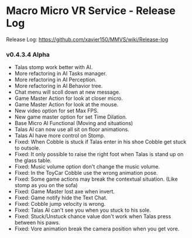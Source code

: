 # Macro Micro VR Service - Release Log
Release Log: https://github.com/xavier150/MMVS/wiki/Release-log

###  v0.4.3.4 Alpha

- Talas stomp work better with AI.
- More refactoring in AI Tasks manager.
- More refactoring in AI Perception.
- More refactoring in AI Behavior tree.
- Chat menu will scoll down at new message.
- Game Master Action for look at closer micro.
- Game Master Action for look at the mouse.
- New video option for set Max FPS.
- New game master option for set Time Dilation.
- Base Micro AI Functional (Moving and situations)
- Talas AI can now use all sit on floor animations.
- Talas AI have more control on Stomp.
- Fixed: When Cobble is stuck if Talas enter in his shoe Cobble get stuck to outsole.
- Fixed: It only possible to raise the right foot when Talas is stand up on the glass table.
- Fixed: Music volume option don't change the music volume.
- Fixed: In the ToyCar Cobble use the wrong animation pose.
- Fixed: Some game actions may break the contextual situation. (Like stomp as you on the sofa)
- Fixed: Game Master lost axe when invert.
- Fixed: Game notify hide the Text Chat.
- Fixed: Cobble jump velocity is wrong.
- Fixed: Talas AI can't see you when you stuck to his sole.
- Fixed: Stuck/Unstuck chance value don't work when Talas press between his paws.
- Fixed: Vore animation break the camera position when you get vore.
